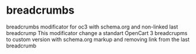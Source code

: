 # breadcrumbs
breadcrumbs modificator for oc3 with schema.org and non-linked last breadcrump
This modificator change a standart OpenCart 3 breadcrupms to custom version with schema.org markup and removing link from the last breadcrumb
